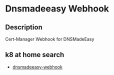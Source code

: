 # Dnsmadeeasy Webhook

## Description

Cert-Manager Webhook for DNSMadeEasy

## k8 at home search

- [dnsmadeeasy-webhook](https://nanne.dev/k8s-at-home-search/#/dnsmadeeasy-webhook)
